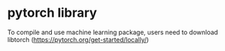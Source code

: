 # pytorch library
To compile and use machine learning package, users need to download libtorch (https://pytorch.org/get-started/locally/)

